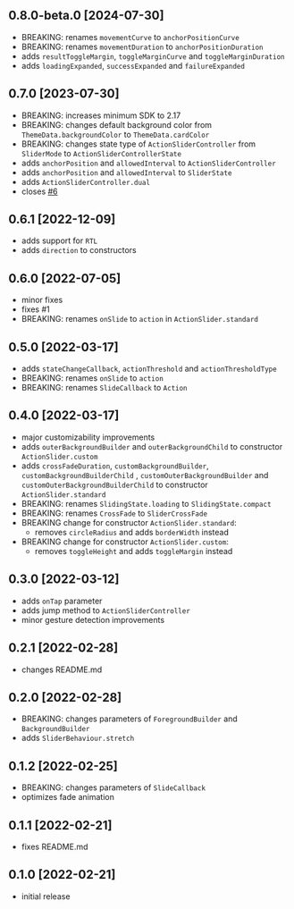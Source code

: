 ## 0.8.0-beta.0 [2024-07-30]
- BREAKING: renames `movementCurve` to `anchorPositionCurve`
- BREAKING: renames `movementDuration` to `anchorPositionDuration`
- adds `resultToggleMargin`, `toggleMarginCurve` and `toggleMarginDuration`
- adds `loadingExpanded`, `successExpanded` and `failureExpanded`

## 0.7.0 [2023-07-30]
- BREAKING: increases minimum SDK to 2.17
- BREAKING: changes default background color from `ThemeData.backgroundColor` to `ThemeData.cardColor`
- BREAKING: changes state type of `ActionSliderController` from `SliderMode` to `ActionSliderControllerState`
- adds `anchorPosition` and `allowedInterval` to `ActionSliderController`
- adds `anchorPosition` and `allowedInterval` to `SliderState`
- adds `ActionSliderController.dual`
- closes [#6](https://github.com/splashbyte/action_slider/issues/6)

## 0.6.1 [2022-12-09]

- adds support for `RTL`
- adds `direction` to constructors

## 0.6.0 [2022-07-05]

- minor fixes
- fixes #1
- BREAKING: renames `onSlide` to `action` in `ActionSlider.standard`

## 0.5.0 [2022-03-17]

- adds `stateChangeCallback`, `actionThreshold` and `actionThresholdType`
- BREAKING: renames `onSlide` to `action`
- BREAKING: renames `SlideCallback` to `Action`

## 0.4.0 [2022-03-17]

- major customizability improvements
- adds `outerBackgroundBuilder` and `outerBackgroundChild` to constructor `ActionSlider.custom`
- adds `crossFadeDuration`, `customBackgroundBuilder`, `customBackgroundBuilderChild`
  , `customOuterBackgroundBuilder` and `customOuterBackgroundBuilderChild` to
  constructor `ActionSlider.standard`
- BREAKING: renames `SlidingState.loading` to `SlidingState.compact`
- BREAKING: renames `CrossFade` to `SliderCrossFade`
- BREAKING change for constructor `ActionSlider.standard`:
    - removes `circleRadius` and adds `borderWidth` instead
- BREAKING change for constructor `ActionSlider.custom`:
    - removes `toggleHeight` and adds `toggleMargin` instead

## 0.3.0 [2022-03-12]

- adds `onTap` parameter
- adds jump method to `ActionSliderController`
- minor gesture detection improvements

## 0.2.1 [2022-02-28]

- changes README.md

## 0.2.0 [2022-02-28]

- BREAKING: changes parameters of `ForegroundBuilder` and `BackgroundBuilder`
- adds `SliderBehaviour.stretch`

## 0.1.2 [2022-02-25]

- BREAKING: changes parameters of `SlideCallback`
- optimizes fade animation

## 0.1.1 [2022-02-21]

- fixes README.md

## 0.1.0 [2022-02-21]

- initial release
